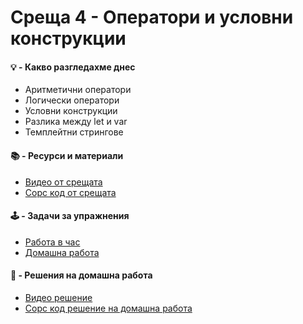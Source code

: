 # Среща 4 - Оператори и условни конструкции

#### 💡 - Какво разгледахме днес
- Аритметични оператори
- Логически оператори
- Условни конструкции
- Разлика между let и var
- Темплейтни стрингове

 #### 📚 - Ресурси и материали
- [Видео от срещата](https://www.youtube.com/watch?v=3qpPdPpM-jE&list=PLyZOguednhL5s3LH63o1q8CHhfNk4kvf1&index=5)
- [Сорс код от срещата](./source/)

 #### 🕹️ - Задачи за упражнения
- [Работа в час](./cw/README.md)
- [Домашна работа](./hw/README.md)

#### 📘 - Решения на домашна работа
- [Видео решение](https://www.youtube.com/watch?v=VndSp3HvEd0&list=PLyZOguednhL5s3LH63o1q8CHhfNk4kvf1&index=6)
- [Сорс код решение на домашна работа](./source-hw)
